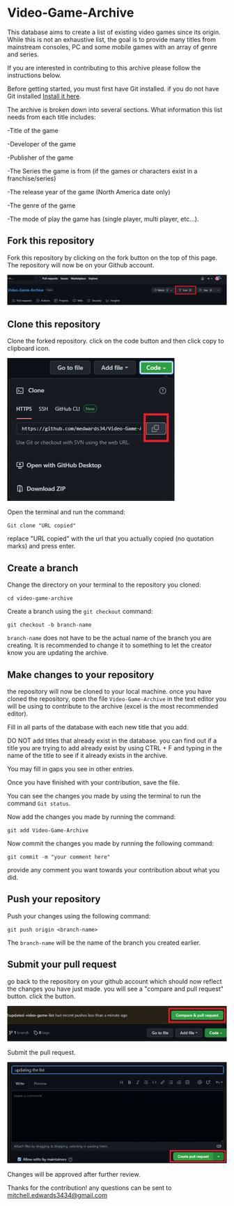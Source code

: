 # Video-Game-Archive
This database aims to create a list of existing video games since its origin. While this is not an exhaustive list, the goal is to provide many titles from mainstream consoles, PC and some mobile games with an array of genre and series. 

If you are interested in contributing to this archive please follow the instructions below.

Before getting started, you must first have Git installed. if you do not have Git installed [Install it here](https://help.github.com/articles/set-up-git/).

The archive is broken down into several sections. What information this list needs from each title includes:

   -Title of the game

   -Developer of the game

   -Publisher of the game

   -The Series the game is from (if the games or characters exist in a franchise/series)

   -The release year of the game (North America date only)
   
   -The genre of the game

   -The mode of play the game has (single player, multi player, etc...).


## Fork this repository

Fork this repository by clicking on the fork button on the top of this page. The repository will now be on your Github account.

<img src="Video Game archive guide/Fork Repo.png">

## Clone this repository

Clone the forked repository. click on the code button and then click copy to clipboard icon.

<img src="Video Game archive guide/copy code repo.png">

Open the terminal and run the command:

```
Git clone "URL copied"
```

replace "URL copied" with the url that you actually copied (no quotation marks) and press enter.

## Create a branch

Change the directory on your terminal to the repository you cloned:

```
cd video-game-archive
```

Create a branch using the `git checkout` command:

```
git checkout -b branch-name
```

`branch-name` does not have to be the actual name of the branch you are creating. It is recommended to change it to something to let the creator know you are updating the archive.

## Make changes to your repository

the repository will now be cloned to your local machine. once you have cloned the repository, open the file `Video-Game-Archive` in the text editor you will be using to contribute to the archive (excel is the most recommended editor).

Fill in all parts of the database with each new title that you add.

DO NOT add titles that already exist in the database. you can find out if a title you are trying to add already exist by using CTRL + F and typing in the name of the title to see if it already exists in the archive.

You may fill in gaps you see in other entries.

Once you have finished with your contribution, save the file.

You can see the changes you made by using the terminal to run the command `Git status`.

Now add the changes you made by running the command:

```
git add Video-Game-Archive
```

Now commit the changes you made by running the following command:

```
git commit -m "your comment here"
```

provide any comment you want towards your contribution about what you did.

## Push your repository

Push your changes using the following command:

```
git push origin <branch-name>
```

The `branch-name` will be the name of the branch you created earlier.

## Submit your pull request

go back to the repository on your github account which should now reflect the changes you have just made. you will see a "compare and pull request" button. click the button.

<img src="Video Game archive guide/pull request repo.png">



Submit the pull request.

<img src="Video Game archive guide/create pull request repo.png">

Changes will be approved after further review.

Thanks for the contribution! any questions can be sent to mitchell.edwards3434@gmail.com
